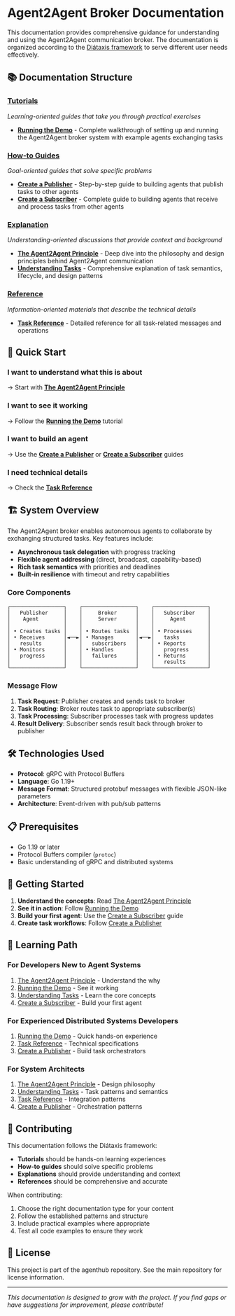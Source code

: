 # Agent2Agent Broker Documentation

This documentation provides comprehensive guidance for understanding and using the Agent2Agent communication broker. The documentation is organized according to the [Diátaxis framework](https://diataxis.fr/) to serve different user needs effectively.

## 📚 Documentation Structure

### [Tutorials](tutorials/)
*Learning-oriented guides that take you through practical exercises*

- **[Running the Demo](tutorials/run_demo.md)** - Complete walkthrough of setting up and running the Agent2Agent broker system with example agents exchanging tasks

### [How-to Guides](howto/)
*Goal-oriented guides that solve specific problems*

- **[Create a Publisher](howto/create_publisher.md)** - Step-by-step guide to building agents that publish tasks to other agents
- **[Create a Subscriber](howto/create_subscriber.md)** - Complete guide to building agents that receive and process tasks from other agents

### [Explanation](explanation/)
*Understanding-oriented discussions that provide context and background*

- **[The Agent2Agent Principle](explanation/the_agent_to_agent_principle.md)** - Deep dive into the philosophy and design principles behind Agent2Agent communication
- **[Understanding Tasks](explanation/the_tasks.md)** - Comprehensive explanation of task semantics, lifecycle, and design patterns

### [Reference](reference/)
*Information-oriented materials that describe the technical details*

- **[Task Reference](reference/the_tasks.md)** - Detailed reference for all task-related messages and operations

## 🎯 Quick Start

### I want to understand what this is about
→ Start with **[The Agent2Agent Principle](explanation/the_agent_to_agent_principle.md)**

### I want to see it working
→ Follow the **[Running the Demo](tutorials/run_demo.md)** tutorial

### I want to build an agent
→ Use the **[Create a Publisher](howto/create_publisher.md)** or **[Create a Subscriber](howto/create_subscriber.md)** guides

### I need technical details
→ Check the **[Task Reference](reference/the_tasks.md)**

## 🏗️ System Overview

The Agent2Agent broker enables autonomous agents to collaborate by exchanging structured tasks. Key features include:

- **Asynchronous task delegation** with progress tracking
- **Flexible agent addressing** (direct, broadcast, capability-based)
- **Rich task semantics** with priorities and deadlines
- **Built-in resilience** with timeout and retry capabilities

### Core Components

```
┌─────────────────┐    ┌─────────────────┐    ┌─────────────────┐
│   Publisher     │    │     Broker      │    │   Subscriber    │
│    Agent        │    │     Server      │    │     Agent       │
│                 │    │                 │    │                 │
│ • Creates tasks │    │ • Routes tasks  │    │ • Processes     │
│ • Receives      │◄──►│ • Manages       │◄──►│   tasks         │
│   results       │    │   subscribers   │    │ • Reports       │
│ • Monitors      │    │ • Handles       │    │   progress      │
│   progress      │    │   failures      │    │ • Returns       │
│                 │    │                 │    │   results       │
└─────────────────┘    └─────────────────┘    └─────────────────┘
```

### Message Flow

1. **Task Request**: Publisher creates and sends task to broker
2. **Task Routing**: Broker routes task to appropriate subscriber(s)
3. **Task Processing**: Subscriber processes task with progress updates
4. **Result Delivery**: Subscriber sends result back through broker to publisher

## 🛠️ Technologies Used

- **Protocol**: gRPC with Protocol Buffers
- **Language**: Go 1.19+
- **Message Format**: Structured protobuf messages with flexible JSON-like parameters
- **Architecture**: Event-driven with pub/sub patterns

## 📋 Prerequisites

- Go 1.19 or later
- Protocol Buffers compiler (`protoc`)
- Basic understanding of gRPC and distributed systems

## 🚀 Getting Started

1. **Understand the concepts**: Read [The Agent2Agent Principle](explanation/the_agent_to_agent_principle.md)
2. **See it in action**: Follow [Running the Demo](tutorials/run_demo.md)
3. **Build your first agent**: Use the [Create a Subscriber](howto/create_subscriber.md) guide
4. **Create task workflows**: Follow [Create a Publisher](howto/create_publisher.md)

## 📖 Learning Path

### For Developers New to Agent Systems
1. [The Agent2Agent Principle](explanation/the_agent_to_agent_principle.md) - Understand the why
2. [Running the Demo](tutorials/run_demo.md) - See it working
3. [Understanding Tasks](explanation/the_tasks.md) - Learn the core concepts
4. [Create a Subscriber](howto/create_subscriber.md) - Build your first agent

### For Experienced Distributed Systems Developers
1. [Running the Demo](tutorials/run_demo.md) - Quick hands-on experience
2. [Task Reference](reference/the_tasks.md) - Technical specifications
3. [Create a Publisher](howto/create_publisher.md) - Build task orchestrators

### For System Architects
1. [The Agent2Agent Principle](explanation/the_agent_to_agent_principle.md) - Design philosophy
2. [Understanding Tasks](explanation/the_tasks.md) - Task patterns and semantics
3. [Task Reference](reference/the_tasks.md) - Integration patterns
4. [Create a Publisher](howto/create_publisher.md) - Orchestration patterns

## 🤝 Contributing

This documentation follows the Diátaxis framework:

- **Tutorials** should be hands-on learning experiences
- **How-to guides** should solve specific problems
- **Explanations** should provide understanding and context
- **References** should be comprehensive and accurate

When contributing:
1. Choose the right documentation type for your content
2. Follow the established patterns and structure
3. Include practical examples where appropriate
4. Test all code examples to ensure they work

## 📄 License

This project is part of the agenthub repository. See the main repository for license information.

---

*This documentation is designed to grow with the project. If you find gaps or have suggestions for improvement, please contribute!*